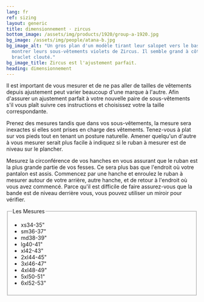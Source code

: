 ```yaml
---
lang: fr
ref: sizing
layout: generic
title: dimensionnement · zircus
bottom_image: /assets/img/products/1920/group-a-1920.jpg
bg_image: /assets/img/people/atana-b.jpg
bg_image_alt: "Un gros plan d'un modèle tirant leur salopet vers le bas pour
  montrer leurs sous-vêtements violets de Zircus. Il semble grand à côté de leur
  braclet clouté."
bg_image_title: Zircus est l'ajustement parfait.
heading: dimensionnement
---
```


Il est important de vous mesurer et de ne pas aller de tailles de vêtements
depuis ajustement peut varier beaucoup d'une marque à l'autre. Afin d'assurer un
ajustement parfait à votre nouvelle paire de sous-vêtements s'il vous plaît
suivre ces instructions et choisissez votre la taille correspondante.

Prenez des mesures tandis que dans vos sous-vêtements, la mesure sera inexactes
si elles sont prises en charge des vêtements. Tenez-vous à plat sur vos pieds
tout en tenant un posture naturelle. Amener quelqu'un d'autre à vous mesurer
serait plus facile à indiquez si le ruban à mesurer est de niveau sur le
plancher.

Mesurez la circonférence de vos hanches en vous assurant que le ruban
est la plus grande partie de vos fesses. Ce sera plus bas que l'endroit où votre
pantalon est assis. Commencez par une hanche et enroulez le ruban à mesurer
autour de votre arrière, autre hanche, et de retour à l'endroit où vous avez
commencé. Parce qu'il est difficile de faire assurez-vous que la bande est de
niveau derrière vous, vous pouvez utiliser un miroir pour vérifier.

<fieldset class="sizing__measurements">
<legend>Les Mesures</legend>
  <ul class="sizing__measurements_list">
    <li><span>xs</span>34-35"</li>
    <li><span>sm</span>36-37"</li>
    <li><span>md</span>38-39"</li>
    <li><span>lg</span>40-41"</li>
    <li><span>xl</span>42-43"</li>
    <li><span>2xl</span>44-45"</li>
    <li><span>3xl</span>46-47"</li>
    <li><span>4xl</span>48-49"</li>
    <li><span>5xl</span>50-51"</li>
    <li><span>6xl</span>52-53"</li>
  </ul>
</fieldset>
